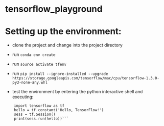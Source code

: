# tensorflow_playground

Setting up the environment: 
==============================

- clone the project and change into the project directory 
- run `conda env create` 
- run `source activate tfenv` 
- run `pip install --ignore-installed --upgrade https://storage.googleapis.com/tensorflow/mac/cpu/tensorflow-1.3.0-py3-none-any.whl`

- test the environment by entering the python interactive shell and executing: 
```
	import tensorflow as tf
	hello = tf.constant('Hello, TensorFlow!')
	sess = tf.Session()
	print(sess.run(hello))```
  
 
